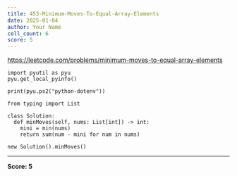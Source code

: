 ```yaml
---
title: 453-Minimum-Moves-To-Equal-Array-Elements
date: 2025-01-04
author: Your Name
cell_count: 6
score: 5
---
```


https://leetcode.com/problems/minimum-moves-to-equal-array-elements


```
import pyutil as pyu
pyu.get_local_pyinfo()
```


```
print(pyu.ps2("python-dotenv"))
```


```
from typing import List
```


```
class Solution:
  def minMoves(self, nums: List[int]) -> int:
    mini = min(nums)
    return sum(num - mini for num in nums)
```


```
new Solution().minMoves()
```


---
**Score: 5**